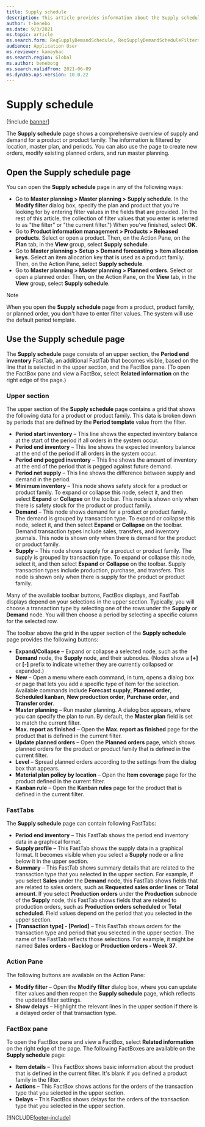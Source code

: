 ```yaml
---
title: Supply schedule
description: This article provides information about the Supply schedule page and its capabilities.
author: t-benebo
ms.date: 9/3/2021
ms.topic: article
ms.search.form: ReqSupplyDemandSchedule, ReqSupplyDemandScheduleFilters, ReqSupplyDemandItemDetails, ReqTransFuturesActionsPart, ReqSupplyDemandOverviewLegendPart
audience: Application User
ms.reviewer: kamaybac
ms.search.region: Global
ms.author: benebotg
ms.search.validFrom: 2021-06-09
ms.dyn365.ops.version: 10.0.22
---
```


# Supply schedule

[!include [banner](../includes/banner.md)]

The **Supply schedule** page shows a comprehensive overview of supply and demand for a product or product family. The information is filtered by location, master plan, and periods. You can also use the page to create new orders, modify existing planned orders, and run master planning.

## Open the Supply schedule page

You can open the **Supply schedule** page in any of the following ways:

- Go to **Master planning \> Master planning \> Supply schedule**. In the **Modify filter** dialog box, specify the plan and product that you're looking for by entering filter values in the fields that are provided. (In the rest of this article, the collection of filter values that you enter is referred to as "the filter" or "the current filter.") When you've finished, select **OK**.
- Go to **Product information management \> Products \> Released products**. Select or open a product. Then, on the Action Pane, on the **Plan** tab, in the **View** group, select **Supply schedule**.
- Go to **Master planning \> Setup \> Demand forecasting \> Item allocation keys**. Select an item allocation key that is used as a product family. Then, on the Action Pane, select **Supply schedule**.
- Go to **Master planning \> Master planning \> Planned orders**. Select or open a planned order. Then, on the Action Pane, on the **View** tab, in the **View** group, select **Supply schedule**.

> [!NOTE]
> When you open the **Supply schedule** page from a product, product family, or planned order, you don't have to enter filter values. The system will use the default period template.

## Use the Supply schedule page

The **Supply schedule** page consists of an upper section, the **Period end inventory** FastTab, an additional FastTab that becomes visible, based on the line that is selected in the upper section, and the FactBox pane. (To open the FactBox pane and view a FactBox, select **Related information** on the right edge of the page.)

### Upper section

The upper section of the **Supply schedule** page contains a grid that shows the following data for a product or product family. This data is broken down by periods that are defined by the **Period template** value from the filter.

- **Period start inventory** – This line shows the expected inventory balance at the start of the period if all orders in the system occur.
- **Period end inventory** – This line shows the expected inventory balance at the end of the period if all orders in the system occur.
- **Period end pegged inventory** – This line shows the amount of inventory at the end of the period that is pegged against future demand.
- **Period net supply** – This line shows the difference between supply and demand in the period.
- **Minimum inventory** – This node shows safety stock for a product or product family. To expand or collapse this node, select it, and then select **Expand** or **Collapse** on the toolbar. This node is shown only when there is safety stock for the product or product family.
- **Demand** – This node shows demand for a product or product family. The demand is grouped by transaction type. To expand or collapse this node, select it, and then select **Expand** or **Collapse** on the toolbar. Demand transaction types include sales, transfers, and inventory journals. This node is shown only when there is demand for the product or product family.
- **Supply** – This node shows supply for a product or product family. The supply is grouped by transaction type. To expand or collapse this node, select it, and then select **Expand** or **Collapse** on the toolbar. Supply transaction types include production, purchase, and transfers. This node is shown only when there is supply for the product or product family.

Many of the available toolbar buttons, FactBox displays, and FastTab displays depend on your selections in the upper section. Typically, you will choose a transaction type by selecting one of the rows under the **Supply** or **Demand** node. You will then choose a period by selecting a specific column for the selected row.

The toolbar above the grid in the upper section of the **Supply schedule** page provides the following buttons:

- **Expand/Collapse** – Expand or collapse a selected node, such as the **Demand** node, the **Supply** node, and their subnodes. (Nodes show a **\[+\]** or **\[-\]** prefix to indicate whether they are currently collapsed or expanded.)
- **New** – Open a menu where each command, in turn, opens a dialog box or page that lets you add a specific type of item for the selection. Available commands include **Forecast supply**, **Planned order**, **Scheduled kanban**, **New production order**, **Purchase order**, and **Transfer order**.
- **Master planning** – Run master planning. A dialog box appears, where you can specify the plan to run. By default, the **Master plan** field is set to match the current filter.
- **Max. report as finished** – Open the **Max. report as finished** page for the product that is defined in the current filter.
- **Update planned orders** – Open the **Planned orders** page, which shows planned orders for the product or product family that is defined in the current filter.
- **Level** – Spread planned orders according to the settings from the dialog box that appears.
- **Material plan policy by location** – Open the **Item coverage** page for the product defined in the current filter.
- **Kanban rule** – Open the **Kanban rules** page for the product that is defined in the current filter.

### FastTabs

The **Supply schedule** page can contain following FastTabs:

- **Period end inventory** – This FastTab shows the period end inventory data in a graphical format.
- **Supply profile** – This FastTab shows the supply data in a graphical format. It becomes visible when you select a **Supply** node or a line below it in the upper section.
- **Summary** – This FastTab shows summary details that are related to the transaction type that you selected in the upper section. For example, if you select **Sales** under the **Demand** node, this FastTab shows fields that are related to sales orders, such as **Requested sales order lines** or **Total amount**. If you select **Production orders** under the **Production** subnode of the **Supply** node, this FastTab shows fields that are related to production orders, such as **Production orders scheduled** or **Total scheduled**. Field values depend on the period that you selected in the upper section. 
- **\[Transaction type\] - \[Period\]** – This FastTab shows orders for the transaction type and period that you selected in the upper section. The name of the FastTab reflects those selections. For example, it might be named **Sales orders - Backlog** or **Production orders - Week 37**.

### Action Pane

The following buttons are available on the Action Pane:

- **Modify filter** – Open the **Modify filter** dialog box, where you can update filter values and then reopen the **Supply schedule** page, which reflects the updated filter settings.
- **Show delays** – Highlight the relevant lines in the upper section if there is a delayed order of that transaction type.

### FactBox pane

To open the FactBox pane and view a FactBox, select **Related information** on the right edge of the page. The following FactBoxes are available on the **Supply schedule** page:

- **Item details** – This FactBox shows basic information about the product that is defined in the current filter. It's blank if you defined a product family in the filter.
- **Actions** – This FactBox shows actions for the orders of the transaction type that you selected in the upper section.
- **Delays** – This FactBox shows delays for the orders of the transaction type that you selected in the upper section.

[!INCLUDE[footer-include](../../includes/footer-banner.md)]
